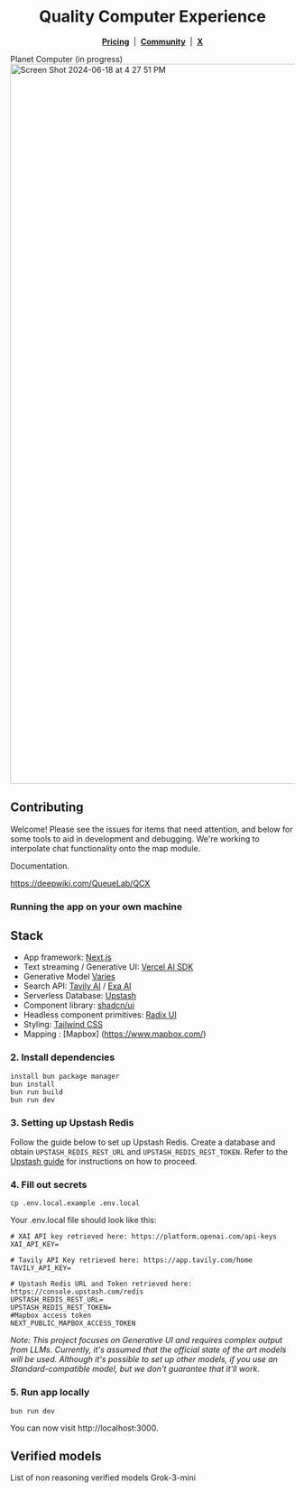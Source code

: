 <div align="center">

#  Quality  Computer  Experience



[**Pricing**](https://www.queue.cx/#pricing) &nbsp;|&nbsp; [**Community**](https://discord.com/invite/NqGY9EWjWj) &nbsp;|&nbsp; [**X**](https://x.com/tryqcx)

</div>
Planet Computer
(in progress)

<img width="1277" alt="Screen Shot 2024-06-18 at 4 27 51 PM" src="https://github.com/QueueLab/MapGPT/assets/115367894/01584e12-b3f5-41c9-8009-a16642568798">



## Contributing

Welcome! Please see the issues for items that need attention, and below for some tools to aid in development and debugging. We're working to interpolate chat functionality onto the map module.

Documentation.

https://deepwiki.com/QueueLab/QCX

### Running the app on your own machine


## Stack

- App framework: [Next.js](https://nextjs.org/)
- Text streaming / Generative UI: [Vercel AI SDK](https://sdk.vercel.ai/docs)
- Generative Model [Varies](https://openai.com/)
- Search API: [Tavily AI](https://tavily.com/) / [Exa AI](https://exa.ai/)
- Serverless Database: [Upstash](https://upstash.com/)
- Component library: [shadcn/ui](https://ui.shadcn.com/)
- Headless component primitives: [Radix UI](https://www.radix-ui.com/)
- Styling: [Tailwind CSS](https://tailwindcss.com/)
- Mapping : [Mapbox]
(https://www.mapbox.com/)



### 2. Install dependencies

```
install bun package manager 
bun install
bun run build
bun run dev 
```

### 3. Setting up Upstash Redis

Follow the guide below to set up Upstash Redis. Create a database and obtain `UPSTASH_REDIS_REST_URL` and `UPSTASH_REDIS_REST_TOKEN`. Refer to the [Upstash guide](https://upstash.com/blog/rag-chatbot-upstash#setting-up-upstash-redis) for instructions on how to proceed.

### 4. Fill out secrets

```
cp .env.local.example .env.local
```

Your .env.local file should look like this:

```
# XAI API key retrieved here: https://platform.openai.com/api-keys
XAI_API_KEY=

# Tavily API Key retrieved here: https://app.tavily.com/home
TAVILY_API_KEY=

# Upstash Redis URL and Token retrieved here: https://console.upstash.com/redis
UPSTASH_REDIS_REST_URL=
UPSTASH_REDIS_REST_TOKEN=
#Mapbox access token
NEXT_PUBLIC_MAPBOX_ACCESS_TOKEN
```





_Note: This project focuses on Generative UI and requires complex output from LLMs. Currently, it's assumed that the official state of the art models will be used. Although it's possible to set up other models, if you use an Standard-compatible model, but we don't guarantee that it'll work._

### 5. Run app locally

```
bun run dev
```

You can now visit http://localhost:3000.

## Verified models

List of non reasoning verified models 
Grok-3-mini

